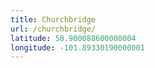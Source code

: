 ```yaml
---
title: Churchbridge
url: /churchbridge/
latitude: 50.900088600000004
longitude: -101.89330190000001
---
```

